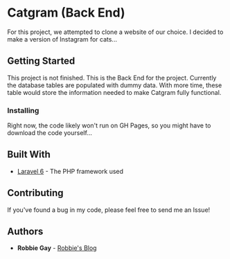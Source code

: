 # Catgram (Back End)

For this project, we attempted to clone a website of our choice. I decided to make a version of Instagram for cats...

## Getting Started

This project is not finished. This is the Back End for the project. Currently the database tables are populated with dummy data. With more time, these table would store the information needed to make Catgram fully functional.

### Installing

Right now, the code likely won't run on GH Pages, so you might have to download the code yourself...

## Built With

* [Laravel 6](https://laravel.com/) - The PHP framework used

## Contributing

If you've found a bug in my code, please feel free to send me an Issue!

## Authors

* **Robbie Gay** - [Robbie's Blog](https://robbiegay.github.io)
